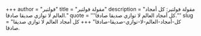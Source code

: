 +++
author = "فولتير"
title = "مقولة فولتير"
description = "مقولة فولتير: كل أمجاد العالم لا توازي صديقا صادقا."
quote = '''كل أمجاد العالم لا توازي صديقا صادقا.''' 
slug = "كل-أمجاد-العالم-لا-توازي-صديقا-صادقا"
+++
كل أمجاد العالم لا توازي صديقا صادقا.

